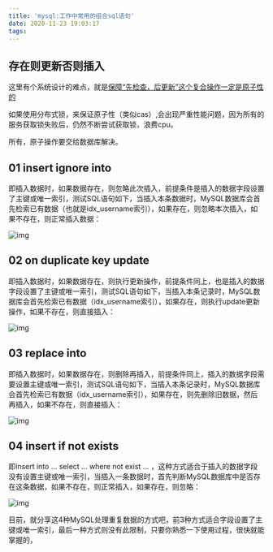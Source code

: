 ```yaml
---
title: 'mysql:工作中常用的组合sql语句'
date: 2020-11-23 19:03:17
tags:
---
```




## 存在则更新否则插入

这里有个系统设计的难点，就是[保障“先检查，后更新”这个复合操作一定是原子性的]()

如果使用分布式锁，来保证原子性（类似cas）,会出现严重性能问题，因为所有的服务获取锁失败后，仍然不断尝试获取锁，浪费cpu。

所有，原子操作要交给数据库解决。



## **01 insert ignore into**

即插入数据时，如果数据存在，则忽略此次插入，前提条件是插入的数据字段设置了主键或唯一索引，测试SQL语句如下，当插入本条数据时，MySQL数据库会首先检索已有数据（也就是idx_username索引），如果存在，则忽略本次插入，如果不存在，则正常插入数据：

![img](https://pic3.zhimg.com/80/v2-b64c607f476438fcf61476541f5282f2_1440w.jpg)

## **02 on duplicate key update**

即插入数据时，如果数据存在，则执行更新操作，前提条件同上，也是插入的数据字段设置了主键或唯一索引，测试SQL语句如下，当插入本条记录时，MySQL数据库会首先检索已有数据（idx_username索引），如果存在，则执行update更新操作，如果不存在，则直接插入：

![img](https://pic2.zhimg.com/80/v2-f19efc8f2d231e0d78c674b4f687698d_1440w.jpg)

## **03 replace into**

即插入数据时，如果数据存在，则删除再插入，前提条件同上，插入的数据字段需要设置主键或唯一索引，测试SQL语句如下，当插入本条记录时，MySQL数据库会首先检索已有数据（idx_username索引），如果存在，则先删除旧数据，然后再插入，如果不存在，则直接插入：

![img](https://pic2.zhimg.com/80/v2-7c30f2c0e1930f14020d5041379ca525_1440w.jpg)

## **04 insert if not exists**

即insert into … select … where not exist ... ，这种方式适合于插入的数据字段没有设置主键或唯一索引，当插入一条数据时，首先判断MySQL数据库中是否存在这条数据，如果不存在，则正常插入，如果存在，则忽略：

![img](https://pic4.zhimg.com/80/v2-f44696934ba126b67e6ab5477c9eaed3_1440w.jpg)

目前，就分享这4种MySQL处理重复数据的方式吧，前3种方式适合字段设置了主键或唯一索引，最后一种方式则没有此限制，只要你熟悉一下使用过程，很快就能掌握的，



